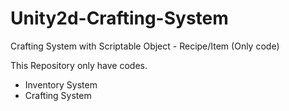 # Unity2d-Crafting-System
Crafting System with Scriptable Object - Recipe/Item (Only code)

This Repository only have codes.
  - Inventory System
  - Crafting System

